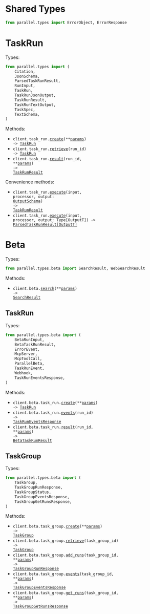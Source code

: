 # Shared Types

```python
from parallel.types import ErrorObject, ErrorResponse
```

# TaskRun

Types:

```python
from parallel.types import (
    Citation,
    JsonSchema,
    ParsedTaskRunResult,
    RunInput,
    TaskRun,
    TaskRunJsonOutput,
    TaskRunResult,
    TaskRunTextOutput,
    TaskSpec,
    TextSchema,
)
```

Methods:

- <code title="post /v1/tasks/runs">client.task_run.<a href="./src/parallel/resources/task_run.py">create</a>(\*\*<a href="src/parallel/types/task_run_create_params.py">params</a>) -> <a href="./src/parallel/types/task_run.py">TaskRun</a></code>
- <code title="get /v1/tasks/runs/{run_id}">client.task_run.<a href="./src/parallel/resources/task_run.py">retrieve</a>(run_id) -> <a href="./src/parallel/types/task_run.py">TaskRun</a></code>
- <code title="get /v1/tasks/runs/{run_id}/result">client.task_run.<a href="./src/parallel/resources/task_run.py">result</a>(run_id, \*\*<a href="src/parallel/types/task_run_result_params.py">params</a>) -> <a href="./src/parallel/types/task_run_result.py">TaskRunResult</a></code>

Convenience methods:

- <code title="post /v1/tasks/runs">client.task_run.<a href="./src/parallel/resources/task_run.py">execute</a>(input, processor, output: <a href="./src/parallel/types/task_spec_param.py">OutputSchema</a>) -> <a href="./src/parallel/types/task_run_result.py">TaskRunResult</a></code>
- <code title="post /v1/tasks/runs">client.task_run.<a href="./src/parallel/resources/task_run.py">execute</a>(input, processor, output: Type[OutputT]) -> <a href="./src/parallel/types/parsed_task_run_result.py">ParsedTaskRunResult[OutputT]</a></code>
# Beta

Types:

```python
from parallel.types.beta import SearchResult, WebSearchResult
```

Methods:

- <code title="post /v1beta/search">client.beta.<a href="./src/parallel/resources/beta/beta.py">search</a>(\*\*<a href="src/parallel/types/beta/beta_search_params.py">params</a>) -> <a href="./src/parallel/types/beta/search_result.py">SearchResult</a></code>

## TaskRun

Types:

```python
from parallel.types.beta import (
    BetaRunInput,
    BetaTaskRunResult,
    ErrorEvent,
    McpServer,
    McpToolCall,
    ParallelBeta,
    TaskRunEvent,
    Webhook,
    TaskRunEventsResponse,
)
```

Methods:

- <code title="post /v1/tasks/runs?beta=true">client.beta.task_run.<a href="./src/parallel/resources/beta/task_run.py">create</a>(\*\*<a href="src/parallel/types/beta/task_run_create_params.py">params</a>) -> <a href="./src/parallel/types/task_run.py">TaskRun</a></code>
- <code title="get /v1beta/tasks/runs/{run_id}/events">client.beta.task_run.<a href="./src/parallel/resources/beta/task_run.py">events</a>(run_id) -> <a href="./src/parallel/types/beta/task_run_events_response.py">TaskRunEventsResponse</a></code>
- <code title="get /v1/tasks/runs/{run_id}/result?beta=true">client.beta.task_run.<a href="./src/parallel/resources/beta/task_run.py">result</a>(run_id, \*\*<a href="src/parallel/types/beta/task_run_result_params.py">params</a>) -> <a href="./src/parallel/types/beta/beta_task_run_result.py">BetaTaskRunResult</a></code>

## TaskGroup

Types:

```python
from parallel.types.beta import (
    TaskGroup,
    TaskGroupRunResponse,
    TaskGroupStatus,
    TaskGroupEventsResponse,
    TaskGroupGetRunsResponse,
)
```

Methods:

- <code title="post /v1beta/tasks/groups">client.beta.task_group.<a href="./src/parallel/resources/beta/task_group.py">create</a>(\*\*<a href="src/parallel/types/beta/task_group_create_params.py">params</a>) -> <a href="./src/parallel/types/beta/task_group.py">TaskGroup</a></code>
- <code title="get /v1beta/tasks/groups/{taskgroup_id}">client.beta.task_group.<a href="./src/parallel/resources/beta/task_group.py">retrieve</a>(task_group_id) -> <a href="./src/parallel/types/beta/task_group.py">TaskGroup</a></code>
- <code title="post /v1beta/tasks/groups/{taskgroup_id}/runs">client.beta.task_group.<a href="./src/parallel/resources/beta/task_group.py">add_runs</a>(task_group_id, \*\*<a href="src/parallel/types/beta/task_group_add_runs_params.py">params</a>) -> <a href="./src/parallel/types/beta/task_group_run_response.py">TaskGroupRunResponse</a></code>
- <code title="get /v1beta/tasks/groups/{taskgroup_id}/events">client.beta.task_group.<a href="./src/parallel/resources/beta/task_group.py">events</a>(task_group_id, \*\*<a href="src/parallel/types/beta/task_group_events_params.py">params</a>) -> <a href="./src/parallel/types/beta/task_group_events_response.py">TaskGroupEventsResponse</a></code>
- <code title="get /v1beta/tasks/groups/{taskgroup_id}/runs">client.beta.task_group.<a href="./src/parallel/resources/beta/task_group.py">get_runs</a>(task_group_id, \*\*<a href="src/parallel/types/beta/task_group_get_runs_params.py">params</a>) -> <a href="./src/parallel/types/beta/task_group_get_runs_response.py">TaskGroupGetRunsResponse</a></code>
